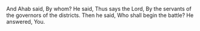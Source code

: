 And Ahab said, By whom? He said, Thus says the Lord, By the servants of the governors of the districts. Then he said, Who shall begin the battle? He answered, You.
